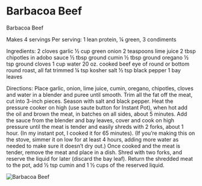# Barbacoa Beef

Barbacoa Beef

Makes 4 servings
Per serving: 1 lean protein, ¼ green, 3 condiments

Ingredients:
2 cloves garlic
½ cup green onion
2 teaspoons lime juice
2 tbsp chipotles in adobo sauce
½ tbsp ground cumin
½ tbsp ground oregano
½ tsp ground cloves
1 cup water
20 oz. cooked beef eye of round or bottom round roast, all fat trimmed
¼ tsp kosher salt
½ tsp black pepper
1 bay leaves

Directions:
Place garlic, onion, lime juice, cumin, oregano, chipotles, cloves and water in a blender and puree until smooth.
Trim all the fat off the meat, cut into 3-inch pieces. Season with salt and black pepper. Heat the pressure cooker on high (use saute button for Instant Pot), when hot add the oil and brown the meat, in batches on all sides, about 5 minutes. Add the sauce from the blender and bay leaves, cover and cook on high pressure until the meat is tender and easily shreds with 2 forks, about 1 hour. (In my instant pot, I cooked it for 65 minutes). (If you’re making this on the stove, simmer it on low for at least 4 hours, adding more water as needed to make sure it doesn’t dry out.)
Once cooked and the meat is tender, remove the meat and place in a dish. Shred with two forks, and reserve the liquid for later (discard the bay leaf). Return the shredded meat to the pot, add ½ tsp cumin and 1 ½ cups of the reserved liquid.

![Barbacoa Beef](images/Barbacoa%20Beef.png)

